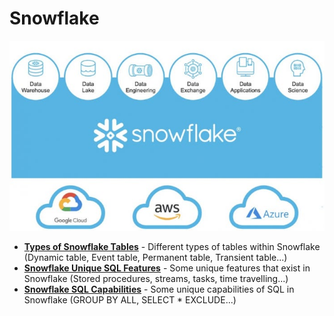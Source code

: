 # Snowflake
<p align=center>
  <img src="https://github.com/b-knd/data-engineering-notes/blob/main/Snowflake/media/snowflake.jpg">
</p>

- [**Types of Snowflake Tables**](https://github.com/b-knd/data-engineering-notes/blob/main/Snowflake/Tables.md) - Different types of tables within Snowflake (Dynamic table, Event table, Permanent table, Transient table...)
- [**Snowflake Unique SQL Features**](https://github.com/b-knd/data-engineering-notes/blob/main/Snowflake/Unique%20SQL%20Features.md) - Some unique features that exist in Snowflake (Stored procedures, streams, tasks, time travelling...)
- [**Snowflake SQL Capabilities**](https://github.com/b-knd/data-engineering-notes/blob/main/Snowflake/Snowflake%20SQL%20Capabilities.md) - Some unique capabilities of SQL in Snowflake (GROUP BY ALL, SELECT * EXCLUDE...)
